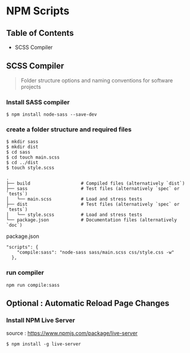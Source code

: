 # NPM Scripts

## Table of Contents

- SCSS Compiler

## SCSS Compiler

> Folder structure options and naming conventions for software projects

### Install SASS compiler

```
$ npm install node-sass --save-dev
```

### create a folder structure and required files

```
$ mkdir sass
$ mkdir dist
$ cd sass
$ cd touch main.scss
$ cd ../dist
$ touch style.scss
```

    .
    ├── build                   # Compiled files (alternatively `dist`)
    ├── sass                    # Test files (alternatively `spec` or `tests`)
    │   └── main.scss           # Load and stress tests
    ├── dist                    # Test files (alternatively `spec` or `tests`)
    │   └── style.scss          # Load and stress tests
    └── package.json            # Documentation files (alternatively `doc`)

package.json

```
"scripts": {
    "compile:sass": "node-sass sass/main.scss css/style.css -w"
  },
```

### run compiler

```
npm run compile:sass
```

## Optional : Automatic Reload Page Changes

### Install NPM Live Server

source : https://www.npmjs.com/package/live-server

```
$ npm install -g live-server
```
